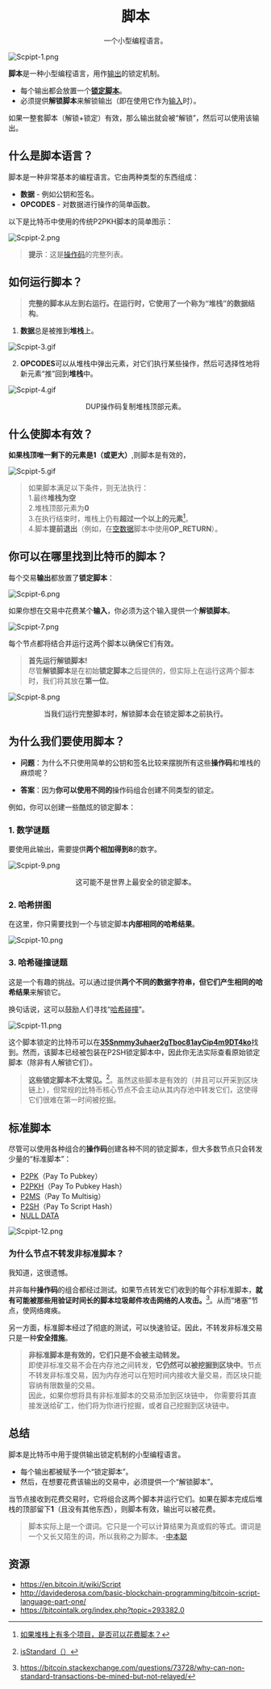 # <center>脚本</center>
<center>一个小型编程语言。</center>

![Scpipt-1.png](img/Script-1%20(1).png)

**脚本**是一种小型编程语言，用作[输出](../Transaction/Transaction%20Data/output/output.md)的锁定机制。

* 每个输出都会放置一个[**锁定脚本**](../Transaction/Transaction%20Data/output/scriptPubKey/scriptPubKey.md)。
* 必须提供**解锁脚本**来解锁输出（即在使用它作为[输入](../Transaction/Transaction%20Data/Input/input.md)时）。

如果一整套脚本（解锁+锁定）有效，那么输出就会被“解锁”，然后可以使用该输出。

## 什么是脚本语言？
脚本是一种非常基本的编程语言。它由两种类型的东西组成：

* **数据** - 例如公钥和签名。
* **OPCODES** - 对数据进行操作的简单函数。
  
以下是比特币中使用的传统P2PKH脚本的简单图示：

![Scpipt-2.png](img/Script-2%20(1).png)

>**提示**：这是[操作码](https://en.bitcoin.it/wiki/Script#Opcodes)的完整列表。

## 如何运行脚本？
>**完整的脚本从左到右运行。在运行时，它使用了一个称为“堆栈”的数据结构**。

1. **数据**总是被推到**堆栈**上。

![Scpipt-3.gif](img/Script-3%20(1).gif)

2. **OPCODES**可以从堆栈中弹出元素，对它们执行某些操作，然后可选择性地将新元素“推”回到**堆栈**中。

![Scpipt-4.gif](img/Script-4%20(1).gif)

<center>DUP操作码复制堆栈顶部元素。</center>

## 什么使脚本有效？
**如果栈顶唯一剩下的元素是1（或更大）**,则脚本是有效的，

![Scpipt-5.gif](img/Script-5%20(1).gif)

>如果脚本满足以下条件，则无法执行：  
1.最终**堆栈为空**  
2.堆栈顶部元素为**0**  
3.在执行结束时，堆栈上仍有**超过一个以上的元素**[^1]。  
4.脚本**提前退出**（例如，在[空数据](./NULL%20DATA/NULL%20DATA.md)脚本中使用**OP_RETURN**）。  

## 你可以在哪里找到比特币的脚本？

每个交易**输出**都放置了**锁定脚本**：

![Scpipt-6.png](img/Script-6%20(1).png)

如果你想在交易中花费某个**输入**，你必须为这个输入提供一个**解锁脚本**。

![Scpipt-7.png](img/Script-7%20(1).png)

每个节点都将结合并运行这两个脚本以确保它们有效。

>**首先运行解锁脚本!**  
尽管**解锁脚本**是在初始**锁定脚本**之后提供的，但实际上在运行这两个脚本时，我们将其放在**第一位**。

![Scpipt-8.png](img/Script-8%20(1).png)

<center>当我们运行完整脚本时，解锁脚本会在锁定脚本之前执行。</center>

## 为什么我们要使用脚本？

* **问题**：为什么不只使用简单的公钥和签名比较来摆脱所有这些**操作码**和堆栈的麻烦呢？

* **答案**：因为**你可以使用不同的**操作码组合创建不同类型的锁定。

例如，你可以创建一些酷炫的锁定脚本：

### 1. 数学谜题
要使用此输出，需要提供**两个相加得到8**的数字。

![Scpipt-9.png](img/Script-9%20(1).png)

<center>这可能不是世界上最安全的锁定脚本。</center>

### 2. 哈希拼图
在这里，你只需要找到一个与锁定脚本**内部相同的哈希结果**。

![Scpipt-10.png](img/Script-10%20(1).png)

### 3. 哈希碰撞谜题
这是一个有趣的挑战。可以通过提供**两个不同的数据字符串，但它们产生相同的哈希结果**来解锁它。

换句话说，这可以鼓励人们寻找“[哈希碰撞](https://bitcointalk.org/index.php?topic=293382.0)”。

![Scpipt-11.png](img/Script-11%20(1).png)

这个脚本锁定的比特币可以在[**35Snmmy3uhaer2gTboc81ayCip4m9DT4ko**](https://learnmeabitcoin.com/explorer/address/35Snmmy3uhaer2gTboc81ayCip4m9DT4ko)找到。然而，该脚本已经被包装在P2SH锁定脚本中，因此你无法实际查看原始锁定脚本（除非有人解锁它们）。

>**这些锁定脚本不太常见。**[^2]。虽然这些脚本是有效的（并且可以开采到区块链上），但常规的比特币核心节点不会主动从其内存池中转发它们，这使得它们很难在第一时间被挖掘。

## 标准脚本
尽管可以使用各种组合的**操作码**创建各种不同的锁定脚本，但大多数节点只会转发少量的“标准脚本”：

* [P2PK](./P2PK/P2PK.md)（Pay To Pubkey）
* [P2PKH](./P2PKH/P2PKH.md)（Pay To Pubkey Hash）
* [P2MS](./P2MS/P2MS.md)（Pay To Multisig）
* [P2SH](./P2SH/P2SH.md)（Pay To Script Hash）
* [NULL DATA](./NULL%20DATA/NULL%20DATA.md)

![Scpipt-12.png](img/Script-12%20(1).png)

### 为什么节点不转发非标准脚本？

我知道，这很遗憾。

并非每种**操作码**的组合都经过测试。如果节点转发它们收到的每个非标准脚本，**就有可能被那些用验证时间长的脚本垃圾邮件攻击网络的人攻击。**[^3]。从而“堵塞”节点，使网络瘫痪。

另一方面，标准脚本经过了彻底的测试，可以快速验证。因此，不转发非标准交易只是一种**安全措施**。

>**非标准脚本是有效的，它们只是不会被主动转发。**  
即使非标准交易不会在内存池之间转发，**它仍然可以被挖掘到区块中**。节点不转发非标准交易，因为内存池可以在短时间内接收大量交易，而区块只能容纳有限数量的交易。  
因此，如果你想将具有非标准脚本的交易添加到区块链中， 你需要将其直接发送给矿工，他们将为你进行挖掘，或者自己挖掘到区块链中。

## 总结
脚本是比特币中用于提供输出锁定机制的小型编程语言。

* 每个输出都被赋予一个“锁定脚本”。
* 然后，在想要花费该输出的交易中，必须提供一个“解锁脚本”。

当节点接收到花费交易时，它将组合这两个脚本并运行它们。如果在脚本完成后堆栈的顶部留下**1**（且没有其他东西），则脚本有效，输出可以被花费。

>脚本实际上是一个谓词。它只是一个可以计算结果为真或假的等式。谓词是一个又长又陌生的词，所以我称之为脚本。-[中本聪](https://bitcointalk.org/index.php?topic=195.msg1611#msg1611)

## 资源
* https://en.bitcoin.it/wiki/Script
* http://davidederosa.com/basic-blockchain-programming/bitcoin-script-language-part-one/
* https://bitcointalk.org/index.php?topic=293382.0

[^1]:[如果堆栈上有多个项目，是否可以花费脚本？](https://bitcoin.stackexchange.com/questions/92039/is-a-script-spendable-if-multiple-items-are-left-on-the-stack)
[^2]:[isStandard（）](https://github.com/bitcoin/bitcoin/blob/master/src/policy/policy.cpp)
[^3]:https://bitcoin.stackexchange.com/questions/73728/why-can-non-standard-transactions-be-mined-but-not-relayed/
